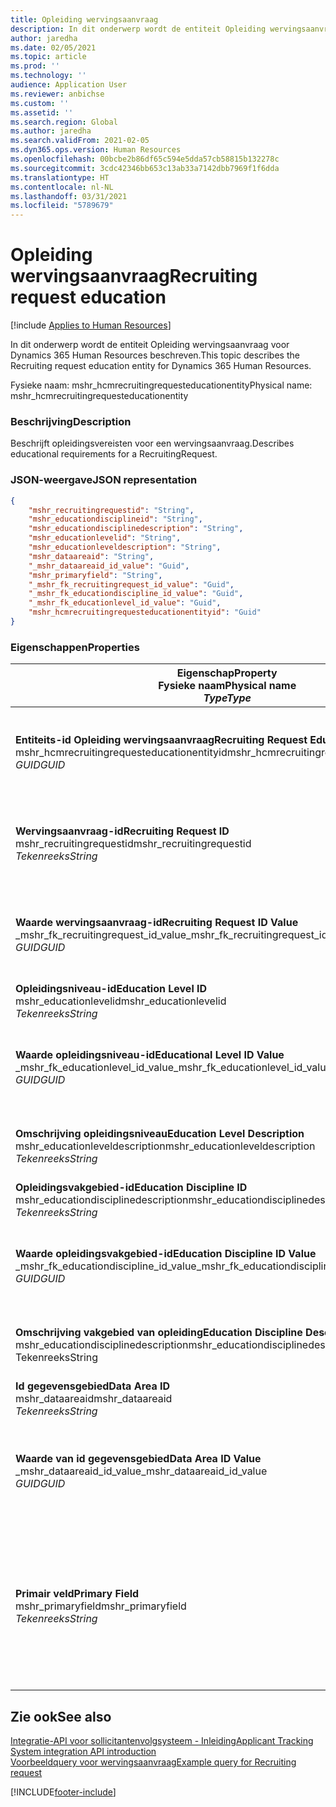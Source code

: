 ```yaml
---
title: Opleiding wervingsaanvraag
description: In dit onderwerp wordt de entiteit Opleiding wervingsaanvraag voor Dynamics 365 Human Resources beschreven.
author: jaredha
ms.date: 02/05/2021
ms.topic: article
ms.prod: ''
ms.technology: ''
audience: Application User
ms.reviewer: anbichse
ms.custom: ''
ms.assetid: ''
ms.search.region: Global
ms.author: jaredha
ms.search.validFrom: 2021-02-05
ms.dyn365.ops.version: Human Resources
ms.openlocfilehash: 00bcbe2b86df65c594e5dda57cb58815b132278c
ms.sourcegitcommit: 3cdc42346bb653c13ab33a7142dbb7969f1f6dda
ms.translationtype: HT
ms.contentlocale: nl-NL
ms.lasthandoff: 03/31/2021
ms.locfileid: "5789679"
---
```

# <a name="recruiting-request-education"></a><span data-ttu-id="0bc89-103">Opleiding wervingsaanvraag</span><span class="sxs-lookup"><span data-stu-id="0bc89-103">Recruiting request education</span></span>

[!include [Applies to Human Resources](../includes/applies-to-hr.md)]

<span data-ttu-id="0bc89-104">In dit onderwerp wordt de entiteit Opleiding wervingsaanvraag voor Dynamics 365 Human Resources beschreven.</span><span class="sxs-lookup"><span data-stu-id="0bc89-104">This topic describes the Recruiting request education entity for Dynamics 365 Human Resources.</span></span>

<span data-ttu-id="0bc89-105">Fysieke naam: mshr_hcmrecruitingrequesteducationentity</span><span class="sxs-lookup"><span data-stu-id="0bc89-105">Physical name: mshr_hcmrecruitingrequesteducationentity</span></span>

### <a name="description"></a><span data-ttu-id="0bc89-106">Beschrijving</span><span class="sxs-lookup"><span data-stu-id="0bc89-106">Description</span></span>

<span data-ttu-id="0bc89-107">Beschrijft opleidingsvereisten voor een wervingsaanvraag.</span><span class="sxs-lookup"><span data-stu-id="0bc89-107">Describes educational requirements for a RecruitingRequest.</span></span>

### <a name="json-representation"></a><span data-ttu-id="0bc89-108">JSON-weergave</span><span class="sxs-lookup"><span data-stu-id="0bc89-108">JSON representation</span></span>

```json
{
    "mshr_recruitingrequestid": "String",
    "mshr_educationdisciplineid": "String",
    "mshr_educationdisciplinedescription": "String",
    "mshr_educationlevelid": "String",
    "mshr_educationleveldescription": "String",
    "mshr_dataareaid": "String",
    "_mshr_dataareaid_id_value": "Guid",
    "mshr_primaryfield": "String",
    "_mshr_fk_recruitingrequest_id_value": "Guid",
    "_mshr_fk_educationdiscipline_id_value": "Guid",
    "_mshr_fk_educationlevel_id_value": "Guid",
    "mshr_hcmrecruitingrequesteducationentityid": "Guid"
}
```

### <a name="properties"></a><span data-ttu-id="0bc89-109">Eigenschappen</span><span class="sxs-lookup"><span data-stu-id="0bc89-109">Properties</span></span>

| <span data-ttu-id="0bc89-110">Eigenschap</span><span class="sxs-lookup"><span data-stu-id="0bc89-110">Property</span></span><br><span data-ttu-id="0bc89-111">**Fysieke naam**</span><span class="sxs-lookup"><span data-stu-id="0bc89-111">**Physical name**</span></span><br><span data-ttu-id="0bc89-112">**_Type_**</span><span class="sxs-lookup"><span data-stu-id="0bc89-112">**_Type_**</span></span> | <span data-ttu-id="0bc89-113">Gebruiken</span><span class="sxs-lookup"><span data-stu-id="0bc89-113">Use</span></span> | <span data-ttu-id="0bc89-114">Beschrijving</span><span class="sxs-lookup"><span data-stu-id="0bc89-114">Description</span></span> |
| --- | --- | --- |
| <span data-ttu-id="0bc89-115">**Entiteits-id Opleiding wervingsaanvraag**</span><span class="sxs-lookup"><span data-stu-id="0bc89-115">**Recruiting Request Education Entity ID**</span></span><br><span data-ttu-id="0bc89-116">mshr_hcmrecruitingrequesteducationentityid</span><span class="sxs-lookup"><span data-stu-id="0bc89-116">mshr_hcmrecruitingrequesteducationentityid</span></span><br><span data-ttu-id="0bc89-117">*GUID*</span><span class="sxs-lookup"><span data-stu-id="0bc89-117">*GUID*</span></span> | <span data-ttu-id="0bc89-118">Alleen-lezen</span><span class="sxs-lookup"><span data-stu-id="0bc89-118">Read-only</span></span><br><span data-ttu-id="0bc89-119">Vereist</span><span class="sxs-lookup"><span data-stu-id="0bc89-119">Required</span></span> | <span data-ttu-id="0bc89-120">Unieke door het systeem gegenereerde id voor de record Opleiding wervingsaanvraag.</span><span class="sxs-lookup"><span data-stu-id="0bc89-120">System-generated unique identifier for the Recruiting Request Education record.</span></span> |
| <span data-ttu-id="0bc89-121">**Wervingsaanvraag-id**</span><span class="sxs-lookup"><span data-stu-id="0bc89-121">**Recruiting Request ID**</span></span><br><span data-ttu-id="0bc89-122">mshr_recruitingrequestid</span><span class="sxs-lookup"><span data-stu-id="0bc89-122">mshr_recruitingrequestid</span></span><br><span data-ttu-id="0bc89-123">*Tekenreeks*</span><span class="sxs-lookup"><span data-stu-id="0bc89-123">*String*</span></span> | <span data-ttu-id="0bc89-124">Eenmaal schrijven</span><span class="sxs-lookup"><span data-stu-id="0bc89-124">Write-once</span></span><br><span data-ttu-id="0bc89-125">Vereist</span><span class="sxs-lookup"><span data-stu-id="0bc89-125">Required</span></span> | <span data-ttu-id="0bc89-126">De door de gebruiker leesbare unieke id van de gerelateerde wervingsaanvraag.</span><span class="sxs-lookup"><span data-stu-id="0bc89-126">The user-readable unique identifier of the related recruiting request.</span></span> |
| <span data-ttu-id="0bc89-127">**Waarde wervingsaanvraag-id**</span><span class="sxs-lookup"><span data-stu-id="0bc89-127">**Recruiting Request ID Value**</span></span><br><span data-ttu-id="0bc89-128">_mshr_fk_recruitingrequest_id_value</span><span class="sxs-lookup"><span data-stu-id="0bc89-128">_mshr_fk_recruitingrequest_id_value</span></span><br><span data-ttu-id="0bc89-129">*GUID*</span><span class="sxs-lookup"><span data-stu-id="0bc89-129">*GUID*</span></span> | <span data-ttu-id="0bc89-130">Alleen-lezen</span><span class="sxs-lookup"><span data-stu-id="0bc89-130">Read-only</span></span><br><span data-ttu-id="0bc89-131">Vereist</span><span class="sxs-lookup"><span data-stu-id="0bc89-131">Required</span></span><br><span data-ttu-id="0bc89-132">Refererende sleutel: mshr_hcmrecruitingrequestentityid van mshr_hcmrecruitingrequestentity</span><span class="sxs-lookup"><span data-stu-id="0bc89-132">Foreign key: mshr_hcmrecruitingrequestentityid of mshr_hcmrecruitingrequestentity</span></span> | <span data-ttu-id="0bc89-133">De door het systeem gegenereerde unieke id van de gerelateerde wervingsaanvraag.</span><span class="sxs-lookup"><span data-stu-id="0bc89-133">System-generated unique identifier of the related recruiting request.</span></span> |
| <span data-ttu-id="0bc89-134">**Opleidingsniveau-id**</span><span class="sxs-lookup"><span data-stu-id="0bc89-134">**Education Level ID**</span></span><br><span data-ttu-id="0bc89-135">mshr_educationlevelid</span><span class="sxs-lookup"><span data-stu-id="0bc89-135">mshr_educationlevelid</span></span><br><span data-ttu-id="0bc89-136">*Tekenreeks*</span><span class="sxs-lookup"><span data-stu-id="0bc89-136">*String*</span></span> | <span data-ttu-id="0bc89-137">Eenmaal schrijven</span><span class="sxs-lookup"><span data-stu-id="0bc89-137">Write-once</span></span><br><span data-ttu-id="0bc89-138">Vereist</span><span class="sxs-lookup"><span data-stu-id="0bc89-138">Required</span></span> | <span data-ttu-id="0bc89-139">Het vereiste opleidingsniveau.</span><span class="sxs-lookup"><span data-stu-id="0bc89-139">The level of education required.</span></span> |
| <span data-ttu-id="0bc89-140">**Waarde opleidingsniveau-id**</span><span class="sxs-lookup"><span data-stu-id="0bc89-140">**Educational Level ID Value**</span></span><br><span data-ttu-id="0bc89-141">_mshr_fk_educationlevel_id_value</span><span class="sxs-lookup"><span data-stu-id="0bc89-141">_mshr_fk_educationlevel_id_value</span></span><br><span data-ttu-id="0bc89-142">*GUID*</span><span class="sxs-lookup"><span data-stu-id="0bc89-142">*GUID*</span></span> | <span data-ttu-id="0bc89-143">Alleen-lezen</span><span class="sxs-lookup"><span data-stu-id="0bc89-143">Read-only</span></span><br><span data-ttu-id="0bc89-144">Vereist</span><span class="sxs-lookup"><span data-stu-id="0bc89-144">Required</span></span><br><span data-ttu-id="0bc89-145">Refererende sleutel: mshr_hcmeducationlevelentityid van mshr_hcmeducationlevelentity</span><span class="sxs-lookup"><span data-stu-id="0bc89-145">Foreign key: mshr_hcmeducationlevelentityid of mshr_hcmeducationlevelentity</span></span> | <span data-ttu-id="0bc89-146">Unieke door het systeem gegenereerde id van het vereiste opleidingsniveau.</span><span class="sxs-lookup"><span data-stu-id="0bc89-146">System-generated unique identifier of the level of education required.</span></span> |
| <span data-ttu-id="0bc89-147">**Omschrijving opleidingsniveau**</span><span class="sxs-lookup"><span data-stu-id="0bc89-147">**Education Level Description**</span></span><br><span data-ttu-id="0bc89-148">mshr_educationleveldescription</span><span class="sxs-lookup"><span data-stu-id="0bc89-148">mshr_educationleveldescription</span></span><br><span data-ttu-id="0bc89-149">*Tekenreeks*</span><span class="sxs-lookup"><span data-stu-id="0bc89-149">*String*</span></span> | <span data-ttu-id="0bc89-150">Alleen-lezen</span><span class="sxs-lookup"><span data-stu-id="0bc89-150">Read-only</span></span><br><span data-ttu-id="0bc89-151">Vereist</span><span class="sxs-lookup"><span data-stu-id="0bc89-151">Required</span></span> | <span data-ttu-id="0bc89-152">De omschrijving van het vereiste niveau voor de vaardigheid.</span><span class="sxs-lookup"><span data-stu-id="0bc89-152">The description of the level required for the skill.</span></span> |
| <span data-ttu-id="0bc89-153">**Opleidingsvakgebied-id**</span><span class="sxs-lookup"><span data-stu-id="0bc89-153">**Education Discipline ID**</span></span><br><span data-ttu-id="0bc89-154">mshr_educationdisciplinedescription</span><span class="sxs-lookup"><span data-stu-id="0bc89-154">mshr_educationdisciplinedescription</span></span><br><span data-ttu-id="0bc89-155">*Tekenreeks*</span><span class="sxs-lookup"><span data-stu-id="0bc89-155">*String*</span></span> | <span data-ttu-id="0bc89-156">Eenmaal schrijven</span><span class="sxs-lookup"><span data-stu-id="0bc89-156">Write-once</span></span><br><span data-ttu-id="0bc89-157">Vereist</span><span class="sxs-lookup"><span data-stu-id="0bc89-157">Required</span></span> | <span data-ttu-id="0bc89-158">Het vakgebied van de opleiding.</span><span class="sxs-lookup"><span data-stu-id="0bc89-158">The area of educational discipline.</span></span> |
| <span data-ttu-id="0bc89-159">**Waarde opleidingsvakgebied-id**</span><span class="sxs-lookup"><span data-stu-id="0bc89-159">**Education Discipline ID Value**</span></span><br><span data-ttu-id="0bc89-160">_mshr_fk_educationdiscipline_id_value</span><span class="sxs-lookup"><span data-stu-id="0bc89-160">_mshr_fk_educationdiscipline_id_value</span></span><br><span data-ttu-id="0bc89-161">*GUID*</span><span class="sxs-lookup"><span data-stu-id="0bc89-161">*GUID*</span></span> | <span data-ttu-id="0bc89-162">Alleen-lezen</span><span class="sxs-lookup"><span data-stu-id="0bc89-162">Read-only</span></span><br><span data-ttu-id="0bc89-163">Vereist</span><span class="sxs-lookup"><span data-stu-id="0bc89-163">Required</span></span><br><span data-ttu-id="0bc89-164">Refererende sleutel: mshr_hcmeducationdisciplineentityid van mshr_hcmeducationdisciplineentity</span><span class="sxs-lookup"><span data-stu-id="0bc89-164">Foreign key: mshr_hcmeducationdisciplineentityid of mshr_hcmeducationdisciplineentity</span></span> | <span data-ttu-id="0bc89-165">Unieke door het systeem gegenereerde id van het vakgebied van de opleiding.</span><span class="sxs-lookup"><span data-stu-id="0bc89-165">System-generated unique identifier of the area of educational discipline.</span></span> |
| <span data-ttu-id="0bc89-166">**Omschrijving vakgebied van opleiding**</span><span class="sxs-lookup"><span data-stu-id="0bc89-166">**Education Discipline Description**</span></span><br><span data-ttu-id="0bc89-167">mshr_educationdisciplinedescription</span><span class="sxs-lookup"><span data-stu-id="0bc89-167">mshr_educationdisciplinedescription</span></span><br><span data-ttu-id="0bc89-168">Tekenreeks</span><span class="sxs-lookup"><span data-stu-id="0bc89-168">String</span></span> | <span data-ttu-id="0bc89-169">Alleen-lezen</span><span class="sxs-lookup"><span data-stu-id="0bc89-169">Read-only</span></span><br><span data-ttu-id="0bc89-170">Vereist</span><span class="sxs-lookup"><span data-stu-id="0bc89-170">Required</span></span> | <span data-ttu-id="0bc89-171">De omschrijving van het vakgebied van de opleiding.</span><span class="sxs-lookup"><span data-stu-id="0bc89-171">The description of the area of educational discipline.</span></span> |
| <span data-ttu-id="0bc89-172">**Id gegevensgebied**</span><span class="sxs-lookup"><span data-stu-id="0bc89-172">**Data Area ID**</span></span><br><span data-ttu-id="0bc89-173">mshr_dataareaid</span><span class="sxs-lookup"><span data-stu-id="0bc89-173">mshr_dataareaid</span></span><br><span data-ttu-id="0bc89-174">*Tekenreeks*</span><span class="sxs-lookup"><span data-stu-id="0bc89-174">*String*</span></span> | <span data-ttu-id="0bc89-175">Lezen/schrijven</span><span class="sxs-lookup"><span data-stu-id="0bc89-175">Read/write</span></span><br><span data-ttu-id="0bc89-176">Optioneel</span><span class="sxs-lookup"><span data-stu-id="0bc89-176">Optional</span></span> | <span data-ttu-id="0bc89-177">Geeft de rechtspersoon (bedrijf) op.</span><span class="sxs-lookup"><span data-stu-id="0bc89-177">Specifies the legal entity (company).</span></span>|
| <span data-ttu-id="0bc89-178">**Waarde van id gegevensgebied**</span><span class="sxs-lookup"><span data-stu-id="0bc89-178">**Data Area ID Value**</span></span><br><span data-ttu-id="0bc89-179">_mshr_dataareaid_id_value</span><span class="sxs-lookup"><span data-stu-id="0bc89-179">_mshr_dataareaid_id_value</span></span><br><span data-ttu-id="0bc89-180">*GUID*</span><span class="sxs-lookup"><span data-stu-id="0bc89-180">*GUID*</span></span> | <span data-ttu-id="0bc89-181">Alleen-lezen</span><span class="sxs-lookup"><span data-stu-id="0bc89-181">Read-only</span></span><br><span data-ttu-id="0bc89-182">Optioneel</span><span class="sxs-lookup"><span data-stu-id="0bc89-182">Optional</span></span><br><span data-ttu-id="0bc89-183">Refererende sleutel: cdm_companyid van cdm_company entiteit</span><span class="sxs-lookup"><span data-stu-id="0bc89-183">Foreign key: cdm_companyid of cdm_company entity</span></span> | <span data-ttu-id="0bc89-184">Door het systeem gegenereerde GUID-waarde die de rechtspersoon (het bedrijf) identificeert.</span><span class="sxs-lookup"><span data-stu-id="0bc89-184">System-generated GUID value identifying the legal entity (company).</span></span> |
| <span data-ttu-id="0bc89-185">**Primair veld**</span><span class="sxs-lookup"><span data-stu-id="0bc89-185">**Primary Field**</span></span><br><span data-ttu-id="0bc89-186">mshr_primaryfield</span><span class="sxs-lookup"><span data-stu-id="0bc89-186">mshr_primaryfield</span></span><br><span data-ttu-id="0bc89-187">*Tekenreeks*</span><span class="sxs-lookup"><span data-stu-id="0bc89-187">*String*</span></span> | <span data-ttu-id="0bc89-188">Alleen-lezen</span><span class="sxs-lookup"><span data-stu-id="0bc89-188">Read-only</span></span><br><span data-ttu-id="0bc89-189">Vereist</span><span class="sxs-lookup"><span data-stu-id="0bc89-189">Required</span></span> | <span data-ttu-id="0bc89-190">Samenvoeging van de waarde, de opleidingsniveau-id en de opleidingsvakgebied-id van de wervingsaanvraag als een andere methode om een record een unieke id te geven.</span><span class="sxs-lookup"><span data-stu-id="0bc89-190">Concatenation of Recruiting Request value, Education Level ID, and Education Discipline ID as another method to uniquely identify the record.</span></span> |

## <a name="see-also"></a><span data-ttu-id="0bc89-191">Zie ook</span><span class="sxs-lookup"><span data-stu-id="0bc89-191">See also</span></span>

[<span data-ttu-id="0bc89-192">Integratie-API voor sollicitantenvolgsysteem - Inleiding</span><span class="sxs-lookup"><span data-stu-id="0bc89-192">Applicant Tracking System integration API introduction</span></span>](hr-admin-integration-ats-api-introduction.md)<br>
[<span data-ttu-id="0bc89-193">Voorbeeldquery voor wervingsaanvraag</span><span class="sxs-lookup"><span data-stu-id="0bc89-193">Example query for Recruiting request</span></span>](hr-admin-integration-ats-api-recruiting-request-example-query.md)



[!INCLUDE[footer-include](../includes/footer-banner.md)]